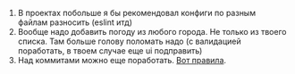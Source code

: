 1. В проектах побольше я бы рекомендовал конфиги по разным файлам разносить (eslint итд)
2. Вообще надо добавить погоду из любого города. Не только из твоего списка. 
Там больше голову поломать надо (с валидацией поработать, в твоем случае еще ui подправить)
3. Над коммитами можно еще поработать. [Вот правила](https://digital-butlers.notion.site/Git-c99dfc83fe6c4f6a93b65354076b97df).
